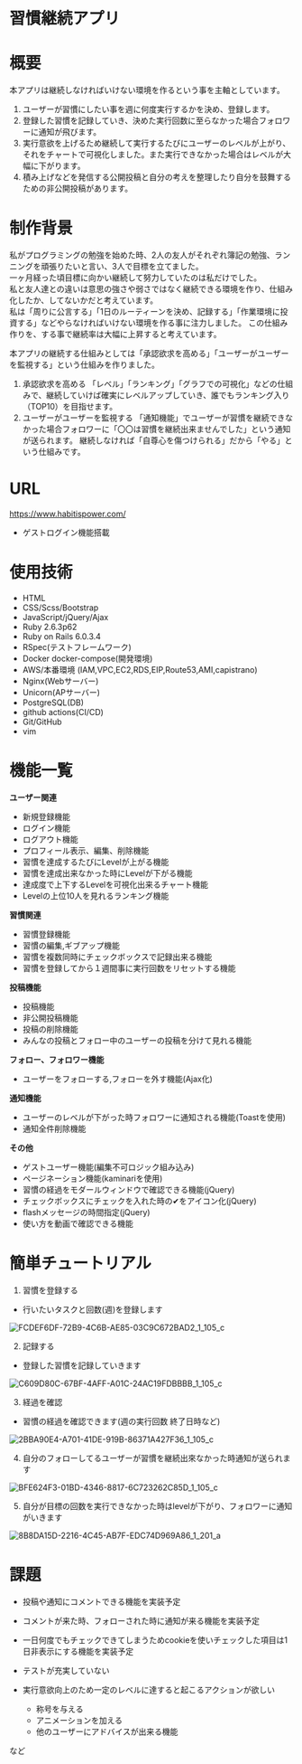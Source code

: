 # 習慣継続アプリ

# 概要

本アプリは継続しなければいけない環境を作るという事を主軸としています。

1. ユーザーが習慣にしたい事を週に何度実行するかを決め、登録します。
2. 登録した習慣を記録していき、決めた実行回数に至らなかった場合フォロワーに通知が飛びます。
3. 実行意欲を上げるため継続して実行するたびにユーザーのレベルが上がり、それをチャートで可視化しました。また実行できなかった場合はレベルが大幅に下がります。
4. 積み上げなどを発信する公開投稿と自分の考えを整理したり自分を鼓舞するための非公開投稿があります。

# 制作背景

私がプログラミングの勉強を始めた時、2人の友人がそれぞれ簿記の勉強、ランニングを頑張りたいと言い、3人で目標を立てました。  
一ヶ月経った頃目標に向かい継続して努力していたのは私だけでした。  
私と友人達との違いは意思の強さや弱さではなく継続できる環境を作り、仕組み化したか、してないかだと考えています。  
私は「周りに公言する」「1日のルーティーンを決め、記録する」「作業環境に投資する」などやらなければいけない環境を作る事に注力しました。
この仕組み作りを、する事で継続率は大幅に上昇すると考えています。

本アプリの継続する仕組みとしては「承認欲求を高める」「ユーザーがユーザーを監視する」という仕組みを作りました。
1. 承認欲求を高める
「レベル」「ランキング」「グラフでの可視化」などの仕組みで、継続していけば確実にレベルアップしていき、誰でもランキング入り（TOP10）を目指せます。
2. ユーザーがユーザーを監視する
「通知機能」でユーザーが習慣を継続できなかった場合フォロワーに「〇〇は習慣を継続出来ませんでした」という通知が送られます。
継続しなければ「自尊心を傷つけられる」だから「やる」という仕組みです。 

# URL
https://www.habitispower.com/

* ゲストログイン機能搭載

# 使用技術

* HTML
* CSS/Scss/Bootstrap
* JavaScript/jQuery/Ajax
* Ruby 2.6.3p62
* Ruby on Rails 6.0.3.4
* RSpec(テストフレームワーク)
* Docker docker-compose(開発環境)
* AWS/本番環境 (IAM,VPC,EC2,RDS,EIP,Route53,AMI,capistrano)
* Nginx(Webサーバー)
* Unicorn(APサーバー)
* PostgreSQL(DB)
* github actions(CI/CD)
* Git/GitHub
* vim

# 機能一覧

**ユーザー関連**

 * 新規登録機能
 * ログイン機能
 * ログアウト機能
 * プロフィール表示、編集、削除機能
 * 習慣を達成するたびにLevelが上がる機能
 * 習慣を達成出来なかった時にLevelが下がる機能
 * 達成度で上下するLevelを可視化出来るチャート機能
 * Levelの上位10人を見れるランキング機能

**習慣関連**

 * 習慣登録機能
 * 習慣の編集,ギブアップ機能
 * 習慣を複数同時にチェックボックスで記録出来る機能
 * 習慣を登録してから１週間事に実行回数をリセットする機能
 
**投稿機能**

 * 投稿機能
 * 非公開投稿機能
 * 投稿の削除機能
 * みんなの投稿とフォロー中のユーザーの投稿を分けて見れる機能
 
**フォロー、フォロワー機能**

 * ユーザーをフォローする,フォローを外す機能(Ajax化)

**通知機能**

 * ユーザーのレベルが下がった時フォロワーに通知される機能(Toastを使用)
 * 通知全件削除機能
 
**その他**

 * ゲストユーザー機能(編集不可ロジック組み込み)
 * ページネーション機能(kaminariを使用)
 * 習慣の経過をモダールウィンドウで確認できる機能(jQuery)
 * チェックボックスにチェックを入れた時の✔︎をアイコン化(jQuery)
 * flashメッセージの時間指定(jQuery)
 * 使い方を動画で確認できる機能

# 簡単チュートリアル

1. 習慣を登録する
* 行いたいタスクと回数(週)を登録します

![FCDEF6DF-72B9-4C6B-AE85-03C9C672BAD2_1_105_c](https://user-images.githubusercontent.com/67776222/102442242-4ba75a00-4067-11eb-828b-937cd0f897a4.jpeg)
 
2. 記録する
* 登録した習慣を記録していきます
 
![C609D80C-67BF-4AFF-A01C-24AC19FDBBBB_1_105_c](https://user-images.githubusercontent.com/67776222/102442429-bce70d00-4067-11eb-990a-27758d776eed.jpeg)

3. 経過を確認
* 習慣の経過を確認できます(週の実行回数 終了日時など)

![2BBA90E4-A701-41DE-919B-86371A427F36_1_105_c](https://user-images.githubusercontent.com/67776222/102442719-60d0b880-4068-11eb-8a60-355eec5c1f3a.jpeg)

4. 自分のフォローしてるユーザーが習慣を継続出來なかった時通知が送られます

![BFE624F3-01BD-4346-8817-6C723262C85D_1_105_c](https://user-images.githubusercontent.com/67776222/102443133-5e229300-4069-11eb-85b8-1f15ccc49229.jpeg)

5. 自分が目標の回数を実行できなかった時はlevelが下がり、フォロワーに通知がいきます

![8B8DA15D-2216-4C45-AB7F-EDC74D969A86_1_201_a](https://user-images.githubusercontent.com/67776222/103125257-d9212480-46cd-11eb-9764-f796a73617ab.jpeg)



# 課題

* 投稿や通知にコメントできる機能を実装予定
* コメントが来た時、フォローされた時に通知が来る機能を実装予定
* 一日何度でもチェックできてしまうためcookieを使いチェックした項目は1日非表示にする機能を実装予定
* テストが充実していない

* 実行意欲向上のため一定のレベルに達すると起こるアクションが欲しい

  * 称号を与える
  * アニメーションを加える
  * 他のユーザーにアドバイスが出来る機能
 
など
